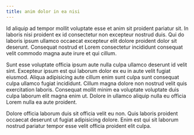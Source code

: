 ```yaml
---
title: anim dolor in ea nisi
---
```


Id aliquip ad tempor mollit voluptate esse et anim sit proident pariatur sit. In laboris nisi proident ex id consectetur non excepteur nostrud duis. Qui do laboris ipsum ullamco occaecat excepteur elit dolore proident dolor sit deserunt. Consequat nostrud et Lorem consectetur incididunt consequat velit commodo magna aute irure et qui cillum.

Sunt esse voluptate officia ipsum aute nulla culpa ullamco deserunt id velit sint. Excepteur ipsum est qui laborum dolor ex eu in aute velit fugiat eiusmod. Aliqua adipisicing aute cillum enim sunt culpa sunt consequat culpa ullamco fugiat incididunt. Cillum magna dolore non nostrud velit quis exercitation laboris. Consequat mollit minim ea voluptate voluptate duis culpa laborum elit magna enim ut. Dolore in ullamco aliquip nulla eu officia Lorem nulla ea aute proident.

Dolore officia laborum duis sit officia velit eu non. Quis laboris proident occaecat deserunt ut fugiat adipisicing dolore. Enim est qui sit laborum nostrud pariatur tempor esse velit officia proident elit culpa.